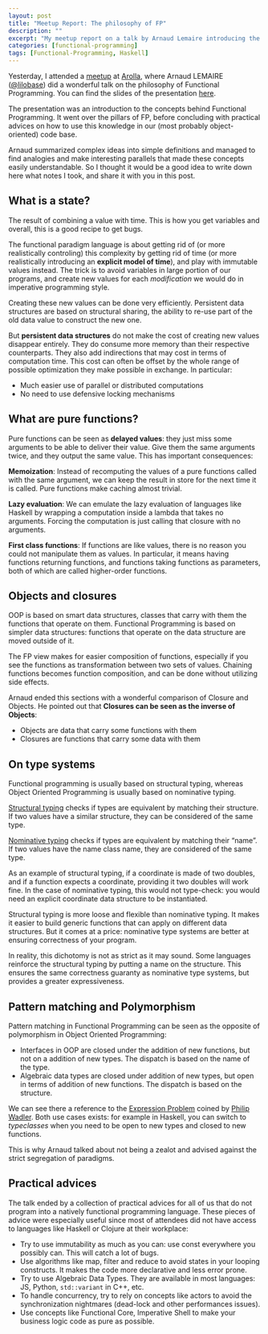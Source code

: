 ```yaml
---
layout: post
title: "Meetup Report: The philosophy of FP"
description: ""
excerpt: "My meetup report on a talk by Arnaud Lemaire introducing the philosophy behind functional programming."
categories: [functional-programming]
tags: [Functional-Programming, Haskell]
---
```


Yesterday, I attended a [meetup](https://www.meetup.com/Crafting-Software/events/236062267/) at [Arolla](http://www.arolla.fr/), where Arnaud LEMAIRE ([@lilobase](https://twitter.com/Lilobase)) did a wonderful talk on the philosophy of Functional Programming. You can find the slides of the presentation [here](https://speakerdeck.com/lilobase/philosophie-fonctionnelle-meetup-craftingsw-paris-2016).

The presentation was an introduction to the concepts behind Functional Programming. It went over the pillars of FP, before concluding with practical advices on how to use this knowledge in our (most probably object-oriented) code base.

Arnaud summarized complex ideas into simple definitions and managed to find analogies and make interesting parallels that made these concepts easily understandable.  So I thought it would be a good idea to write down here what notes I took, and share it with you in this post.

## What is a state?

The result of combining a value with time. This is how you get variables and overall, this is a good recipe to get bugs.

The functional paradigm language is about getting rid of (or more realistically controling) this complexity by getting rid of time (or more realistically introducing an **explicit model of time**), and play with immutable values instead. The trick is to avoid variables in large portion of our programs, and create new values for each *modification* we would do in imperative programming style.

Creating these new values can be done very efficiently. Persistent data structures are based on structural sharing, the ability to re-use part of the old data value to construct the new one.

But **persistent data structures** do not make the cost of creating new values disappear entirely. They do consume more memory than their respective counterparts. They also add indirections that may cost in terms of computation time. This cost can often be offset by the whole range of possible optimization they make possible in exchange. In particular:

* Much easier use of parallel or distributed computations
* No need to use defensive locking mechanisms

## What are pure functions?

Pure functions can be seen as **delayed values**: they just miss some arguments to be able to deliver their value. Give them the same arguments twice, and they output the same value. This has important consequences:

**Memoization**: Instead of recomputing the values of a pure functions called with the same argument, we can keep the result in store for the next time it is called. Pure functions make caching almost trivial.

**Lazy evaluation**: We can emulate the lazy evaluation of languages like Haskell by wrapping a computation inside a lambda that takes no arguments. Forcing the computation is just calling that closure with no arguments.

**First class functions**: If functions are like values, there is no reason you could not manipulate them as values. In particular, it means having functions returning functions, and functions taking functions as parameters, both of which are called higher-order functions.

## Objects and closures

OOP is based on smart data structures, classes that carry with them the functions that operate on them. Functional Programming is based on simpler data structures: functions that operate on the data structure are moved outside of it.

The FP view makes for easier composition of functions, especially if you see the functions as transformation between two sets of values. Chaining functions becomes function composition, and can be done without utilizing side effects.

Arnaud ended this sections with a wonderful comparison of Closure and Objects. He pointed out that **Closures can be seen as the inverse of Objects**:

* Objects are data that carry some functions with them
* Closures are functions that carry some data with them

## On type systems

Functional programming is usually based on structural typing, whereas Object Oriented Programming is usually based on nominative typing.

[Structural typing](https://en.wikipedia.org/wiki/Structural_type_system) checks if types are equivalent by matching their structure. If two values have a similar structure, they can be considered of the same type.

[Nominative typing](https://en.wikipedia.org/wiki/Nominal_type_system) checks if types are equivalent by matching their “name”. If two values have the name class name, they are considered of the same type.

As an example of structural typing, if a coordinate is made of two doubles, and if a function expects a coordinate, providing it two doubles will work fine. In the case of nominative typing, this would not type-check: you would need an explicit coordinate data structure to be instantiated.

Structural typing is more loose and flexible than nominative typing. It makes it easier to build generic functions that can apply on different data structures. But it comes at a price: nominative type systems are better at ensuring correctness of your program.

In reality, this dichotomy is not as strict as it may sound. Some languages reinforce the structural typing by putting a name on the structure. This ensures the same correctness guaranty as nominative type systems, but provides a greater expressiveness.

## Pattern matching and Polymorphism

Pattern matching in Functional Programming can be seen as the opposite of polymorphism in Object Oriented Programming:

* Interfaces in OOP are closed under the addition of new functions, but not on a addition of new types. The dispatch is based on the name of the type.
* Algebraic data types are closed under addition of new types, but open in terms of addition of new functions. The dispatch is based on the structure.

We can see there a reference to the [Expression Problem](https://en.wikipedia.org/wiki/Expression_problem) coined by [Philip Wadler](https://en.wikipedia.org/wiki/Philip_Wadler). Both use cases exists: for example in Haskell, you can switch to *typeclasses* when you need to be open to new types and closed to new functions.

This is why Arnaud talked about not being a zealot and advised against the strict segregation of paradigms.

## Practical advices

The talk ended by a collection of practical advices for all of us that do not program into a natively functional programming language. These pieces of advice were especially useful since most of attendees did not have access to languages like Haskell or Clojure at their workplace:

* Try to use immutability as much as you can: use const everywhere you possibly can. This will catch a lot of bugs.
* Use algorithms like map, filter and reduce to avoid states in your looping constructs. It makes the code more declarative and less error prone.
* Try to use Algebraic Data Types. They are available in most languages: JS, Python, `std::variant` in C++, etc.
* To handle concurrency, try to rely on concepts like actors to avoid the synchronization nightmares (dead-lock and other performances issues).
* Use concepts like Functional Core, Imperative Shell to make your business logic code as pure as possible.

